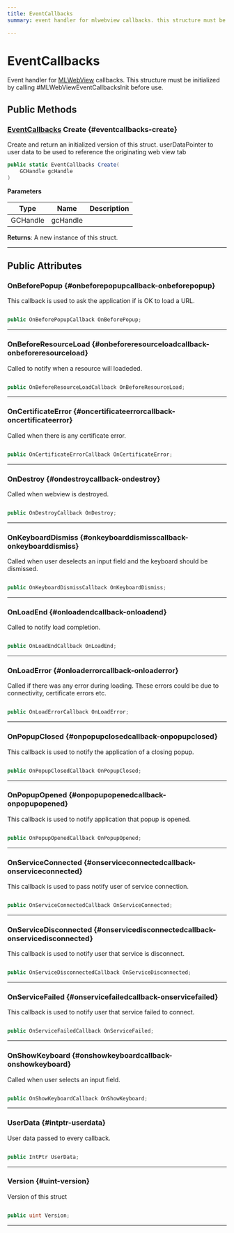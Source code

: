 ```yaml
---
title: EventCallbacks
summary: event handler for mlwebview callbacks. this structure must be initialized by calling #mlwebvieweventcallbacksinit before use. 

---
```


# EventCallbacks




Event handler for [MLWebView](/versioned_docs/version-31-Aug-2023/unity-api/api/UnityEngine.XR.MagicLeap/MLWebView/UnityEngine.XR.MagicLeap.MLWebView.md) callbacks. This structure must be initialized by calling #MLWebViewEventCallbacksInit before use.   





## Public Methods

### [EventCallbacks](/versioned_docs/version-31-Aug-2023/unity-api/api/UnityEngine.XR.MagicLeap/MLWebView/NativeBindings/UnityEngine.XR.MagicLeap.MLWebView.NativeBindings.EventCallbacks.md) Create {#eventcallbacks-create}

Create and return an initialized version of this struct. userDataPointer to user data to be used to reference the originating web view tab

```csharp
public static EventCallbacks Create(
    GCHandle gcHandle
)
```


**Parameters**

| Type | Name  | Description  | 
|--|--|--|
| GCHandle |gcHandle||






**Returns**: A new instance of this struct.



-----------

## Public Attributes

### OnBeforePopup {#onbeforepopupcallback-onbeforepopup}

This callback is used to ask the application if is OK to load a URL. 

```csharp

public OnBeforePopupCallback OnBeforePopup;

```






-----------

### OnBeforeResourceLoad {#onbeforeresourceloadcallback-onbeforeresourceload}

Called to notify when a resource will loadeded. 

```csharp

public OnBeforeResourceLoadCallback OnBeforeResourceLoad;

```






-----------

### OnCertificateError {#oncertificateerrorcallback-oncertificateerror}

Called when there is any certificate error. 

```csharp

public OnCertificateErrorCallback OnCertificateError;

```






-----------

### OnDestroy {#ondestroycallback-ondestroy}

Called when webview is destroyed. 

```csharp

public OnDestroyCallback OnDestroy;

```






-----------

### OnKeyboardDismiss {#onkeyboarddismisscallback-onkeyboarddismiss}

Called when user deselects an input field and the keyboard should be dismissed. 

```csharp

public OnKeyboardDismissCallback OnKeyboardDismiss;

```






-----------

### OnLoadEnd {#onloadendcallback-onloadend}

Called to notify load completion. 

```csharp

public OnLoadEndCallback OnLoadEnd;

```






-----------

### OnLoadError {#onloaderrorcallback-onloaderror}

Called if there was any error during loading. These errors could be due to connectivity, certificate errors etc. 

```csharp

public OnLoadErrorCallback OnLoadError;

```






-----------

### OnPopupClosed {#onpopupclosedcallback-onpopupclosed}

This callback is used to notify the application of a closing popup. 

```csharp

public OnPopupClosedCallback OnPopupClosed;

```






-----------

### OnPopupOpened {#onpopupopenedcallback-onpopupopened}

This callback is used to notify application that popup is opened. 

```csharp

public OnPopupOpenedCallback OnPopupOpened;

```






-----------

### OnServiceConnected {#onserviceconnectedcallback-onserviceconnected}

This callback is used to pass notify user of service connection. 

```csharp

public OnServiceConnectedCallback OnServiceConnected;

```






-----------

### OnServiceDisconnected {#onservicedisconnectedcallback-onservicedisconnected}

This callback is used to notify user that service is disconnect. 

```csharp

public OnServiceDisconnectedCallback OnServiceDisconnected;

```






-----------

### OnServiceFailed {#onservicefailedcallback-onservicefailed}

This callback is used to notify user that service failed to connect. 

```csharp

public OnServiceFailedCallback OnServiceFailed;

```






-----------

### OnShowKeyboard {#onshowkeyboardcallback-onshowkeyboard}

Called when user selects an input field. 

```csharp

public OnShowKeyboardCallback OnShowKeyboard;

```






-----------

### UserData {#intptr-userdata}

User data passed to every callback. 

```csharp

public IntPtr UserData;

```






-----------

### Version {#uint-version}

Version of this struct 

```csharp

public uint Version;

```






-----------


